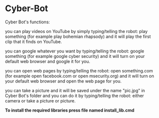 # Cyber-Bot



Cyber Bot's functions:

you can play videos on YouTube by simply typing/telling the robot: play something (for example play bohemian rhapsody) and it will play the first clip that it finds on YouTube.

you can google whatever you want by typing/telling the robot: google something (for example google cyber security) and it will turn on your default web browser and google it for you.

you can open web pages by typing/telling the robot: open something.com (for example open facebook.com or open msecurity.org) and it will turn on your default web browser and open the web page for you.

you can take a picture and it will be saved under the name "pic.jpg" in Cyber Bot's folder and you can do it by typing/telling the robot: either camera or take a picture or picture.


<b> To install the required libraries press file named install_lib.cmd</b>
